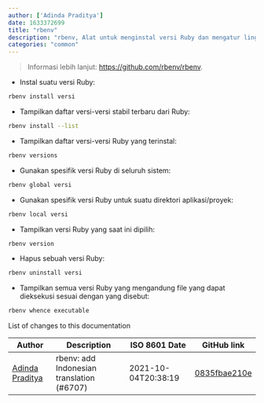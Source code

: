 ```yaml
---
author: ['Adinda Praditya']
date: 1633372699
title: "rbenv"
description: "rbenv, Alat untuk menginstal versi Ruby dan mengatur lingkungan aplikasi dengan mudah."
categories: "common"
---
```

> Informasi lebih lanjut: <https://github.com/rbenv/rbenv>.

- Instal suatu versi Ruby:

```bash
rbenv install versi
```

- Tampilkan daftar versi-versi stabil terbaru dari Ruby:

```bash
rbenv install --list
```

- Tampilkan daftar versi-versi Ruby yang terinstal:

```bash
rbenv versions
```

- Gunakan spesifik versi Ruby di seluruh sistem:

```bash
rbenv global versi
```

- Gunakan spesifik versi Ruby untuk suatu direktori aplikasi/proyek:

```bash
rbenv local versi
```

- Tampilkan versi Ruby yang saat ini dipilih:

```bash
rbenv version
```

- Hapus sebuah versi Ruby:

```bash
rbenv uninstall versi
```

- Tampilkan semua versi Ruby yang mengandung file yang dapat dieksekusi sesuai dengan yang disebut:

```bash
rbenv whence executable
```
List of changes to this documentation


Author | Description | ISO 8601 Date | GitHub link
------|-----|-----|-----
[Adinda Praditya](mailto:apraditya@gmail.com) | rbenv: add Indonesian translation (#6707) | 2021-10-04T20:38:19 | [0835fbae210e](https://github.com/tldr-pages/tldr/commit/0835fbae210ee17dc71a634970a1d616becee2eb)

